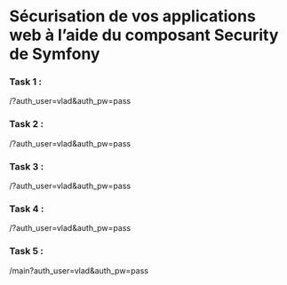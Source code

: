 Sécurisation de vos applications web à l’aide du composant Security de Symfony
====

### Task 1 :

/?auth_user=vlad&auth_pw=pass

### Task 2 :

/?auth_user=vlad&auth_pw=pass

### Task 3 :

/?auth_user=vlad&auth_pw=pass

### Task 4 :

/?auth_user=vlad&auth_pw=pass

### Task 5 :

/main?auth_user=vlad&auth_pw=pass

